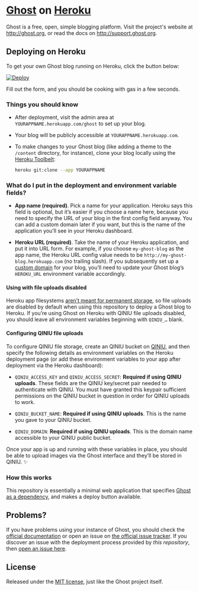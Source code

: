 # [Ghost](https://github.com/TryGhost/Ghost) on [Heroku](http://heroku.com)

Ghost is a free, open, simple blogging platform. Visit the project's website at <http://ghost.org>, or read the docs on <http://support.ghost.org>.

## Deploying on Heroku

To get your own Ghost blog running on Heroku, click the button below:

[![Deploy](https://www.herokucdn.com/deploy/button.svg)](https://heroku.com/deploy?template=https://github.com/GARENFEATHER/ghost-qiniu-heroku)

Fill out the form, and you should be cooking with gas in a few seconds.

### Things you should know

- After deployment, visit the admin area at `YOURAPPNAME.herokuapp.com/ghost` to set up your blog.

- Your blog will be publicly accessible at `YOURAPPNAME.herokuapp.com`.

- To make changes to your Ghost blog (like adding a theme to the `/content` directory, for instance), clone your blog locally using the [Heroku Toolbelt](https://toolbelt.heroku.com/):

  ```sh
  heroku git:clone --app YOURAPPNAME
  ```

### What do I put in the deployment and environment variable fields?

- **App name (required)**. Pick a name for your application. Heroku says this field is optional, but it’s easier if you choose a name here, because you need to specify the URL of your blog in the first config field anyway. You can add a custom domain later if you want, but this is the name of the application you’ll see in your Heroku dashboard.

- **Heroku URL (required)**. Take the name of your Heroku application, and put it into URL form. For example, if you choose `my-ghost-blog` as the app name, the Heroku URL config value needs to be `http://my-ghost-blog.herokuapp.com` (no trailing slash). If you subsequently set up a [custom domain](https://devcenter.heroku.com/articles/custom-domains) for your blog, you’ll need to update your Ghost blog’s `HEROKU_URL` environment variable accordingly.

#### Using with file uploads disabled

Heroku app filesystems [aren’t meant for permanent storage](https://devcenter.heroku.com/articles/dynos#ephemeral-filesystem), so file uploads are disabled by default when using this repository to deploy a Ghost blog to Heroku. If you’re using Ghost on Heroku with QINIU file uploads disabled, you should leave all environment variables beginning with `QINIU_…` blank.

#### Configuring QINIU file uploads

To configure QINIU file storage, create an QINIU bucket on [QINIU](http://www.qiniu.com/), and then specify the following details as environment variables on the Heroku deployment page (or add these environment variables to your app after deployment via the Heroku dashboard):

- `QINIU_ACCESS_KEY` and `QINIU_ACCESS_SECRET`: **Required if using QINIU uploads**. These fields are the QINIU key/secret pair needed to authenticate with QINIU. You must have granted this keypair sufficient permissions on the QINIU bucket in question in order for QINIU uploads to work.

- `QINIU_BUCKET_NAME`: **Required if using QINIU uploads**. This is the name you gave to your QINIU bucket.

- `QINIU_DOMAIN`: **Required if using QINIU uploads**. This is the domain name accessible to your QINIU public bucket.

Once your app is up and running with these variables in place, you should be able to upload images via the Ghost interface and they’ll be stored in QINIU. :sparkles:

### How this works

This repository is essentially a minimal web application that specifies [Ghost as a dependency](https://github.com/TryGhost/Ghost/wiki/Using-Ghost-as-an-NPM-module), and makes a deploy button available.

## Problems?

If you have problems using your instance of Ghost, you should check the [official documentation](http://support.ghost.org/) or open an issue on [the official issue tracker](https://github.com/TryGhost/Ghost/issues). If you discover an issue with the deployment process provided by *this repository*, then [open an issue here](https://github.com/legendtang/ghost-qiniu-heroku).

## License

Released under the [MIT license](./LICENSE), just like the Ghost project itself.
